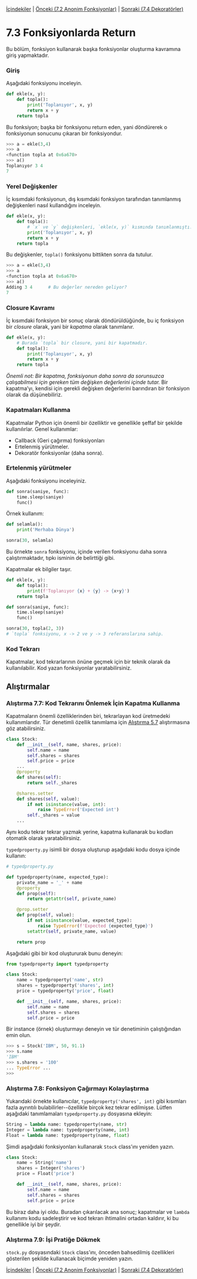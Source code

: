 [İçindekiler](../Contents.md) \| [Önceki (7.2 Anonim Fonksiyonlar)](02_Anonymous_function.md) \| [Sonraki (7.4 Dekoratörler)](04_Function_decorators.md)

# 7.3 Fonksiyonlarda Return

Bu bölüm, fonksiyon kullanarak başka fonksiyonlar oluşturma kavramına giriş yapmaktadır.


### Giriş

Aşağıdaki fonksiyonu inceleyin.

```python
def ekle(x, y):
    def topla():
        print('Toplanıyor', x, y)
        return x + y
    return topla
```

Bu fonksiyon; başka bir fonksiyonu return eden, yani döndürerek o fonksiyonun sonucunu çıkaran bir fonksiyondur.

```python
>>> a = ekle(3,4)
>>> a
<function topla at 0x6a670>
>>> a()
Toplanıyor 3 4
7
```

### Yerel Değişkenler

İç kısımdaki fonksiyonun, dış kısımdaki fonksiyon tarafından tanımlanmış değişkenleri nasıl kullandığını inceleyin.

```python
def ekle(x, y):
    def topla():
        # `x` ve `y` değişkenleri, `ekle(x, y)` kısmında tanımlanmıştı.
        print('Toplanıyor', x, y)
        return x + y
    return topla
```

Bu değişkenler, `topla()` fonksiyonu bittikten sonra da tutulur.

```python
>>> a = ekle(3,4)
>>> a
<function topla at 0x6a670>
>>> a()
Adding 3 4      # Bu değerler nereden geliyor?
7
```

### Closure Kavramı

İç kısımdaki fonksiyon bir sonuç olarak döndürüldüğünde, bu iç fonksiyon bir *closure* olarak, yani bir *kapatma* olarak tanımlanır.

```python
def ekle(x, y):
    # Burada `topla` bir closure, yani bir kapatmadır.
    def topla():
        print('Toplanıyor', x, y)
        return x + y
    return topla
```

*Önemli not: Bir kapatma, fonksiyonun daha sonra da sorunsuzca çalışabilmesi için gereken tüm değişken değerlerini içinde tutar.*   Bir kapatma’yı, kendisi için gerekli değişken değerlerini barındıran bir fonksiyon olarak da düşünebiliriz.

### Kapatmaları Kullanma

Kapatmalar Python için önemli bir özelliktir ve genellikle şeffaf bir şekilde kullanılırlar.
Genel kullanımlar:

* Callback (Geri çağırma) fonksiyonları
* Ertelenmiş yürütmeler.
* Dekoratör fonksiyonlar (daha sonra).

### Ertelenmiş yürütmeler

Aşağıdaki fonksiyonu inceleyiniz.

```python
def sonra(saniye, func):
    time.sleep(saniye)
    func()
```

Örnek kullanım:

```python
def selamla():
    print('Merhaba Dünya')

sonra(30, selamla)
```

Bu örnekte `sonra` fonksiyonu, içinde verilen fonksiyonu daha sonra çalıştırmaktadır, tıpkı isminin de belirttiği gibi.

Kapatmalar ek bilgiler taşır.

```python
def ekle(x, y):
    def topla():
        print(f'Toplanıyor {x} + {y} -> {x+y}')
    return topla

def sonra(saniye, func):
    time.sleep(saniye)
    func()

sonra(30, topla(2, 3))
# `topla` fonksiyonu, x -> 2 ve y -> 3 referanslarına sahip.
```

### Kod Tekrarı

Kapatmalar, kod tekrarlarının önüne geçmek için bir teknik olarak da kullanılabilir.
Kod yazan fonksiyonlar yaratabilirsiniz.

## Alıştırmalar

### Alıştırma 7.7: Kod Tekrarını Önlemek İçin Kapatma Kullanma

Kapatmaların önemli özelliklerinden biri, tekrarlayan kod üretmedeki kullanımlarıdır. Tür denetimli özellik tanımlama için [Alıştırma
5.7](../05_Object_model/02_Classes_encapsulation) alıştırmasına göz atabilirsiniz.

```python
class Stock:
    def __init__(self, name, shares, price):
        self.name = name
        self.shares = shares
        self.price = price
    ...
    @property
    def shares(self):
        return self._shares

    @shares.setter
    def shares(self, value):
        if not isinstance(value, int):
            raise TypeError('Expected int')
        self._shares = value
    ...
```

Aynı kodu tekrar tekrar yazmak yerine, kapatma kullanarak bu kodları otomatik olarak yaratabilirsiniz.

`typedproperty.py` isimli bir dosya oluşturup aşağıdaki kodu dosya içinde kullanın:

```python
# typedproperty.py

def typedproperty(name, expected_type):
    private_name = '_' + name
    @property
    def prop(self):
        return getattr(self, private_name)

    @prop.setter
    def prop(self, value):
        if not isinstance(value, expected_type):
            raise TypeError(f'Expected {expected_type}')
        setattr(self, private_name, value)

    return prop
```

Aşağıdaki gibi bir kod oluştururak bunu deneyin:

```python
from typedproperty import typedproperty

class Stock:
    name = typedproperty('name', str)
    shares = typedproperty('shares', int)
    price = typedproperty('price', float)

    def __init__(self, name, shares, price):
        self.name = name
        self.shares = shares
        self.price = price
```

Bir instance (örnek) oluşturmayı deneyin ve tür denetiminin çalıştığından emin olun.


```python
>>> s = Stock('IBM', 50, 91.1)
>>> s.name
'IBM'
>>> s.shares = '100'
... TypeError ...
>>>
```

### Alıştırma 7.8: Fonksiyon Çağırmayı Kolaylaştırma

Yukarıdaki örnekte kullanıcılar, `typedproperty('shares', int)` gibi kısımları fazla ayrıntılı bulabilirler--özellikle birçok kez tekrar edilmişse. Lütfen aşağıdaki tanımlamaları `typedproperty.py` dosyasına ekleyin:

```python
String = lambda name: typedproperty(name, str)
Integer = lambda name: typedproperty(name, int)
Float = lambda name: typedproperty(name, float)
```

Şimdi aşağıdaki fonksiyonları kullanarak `Stock` class’ını yeniden yazın.

```python
class Stock:
    name = String('name')
    shares = Integer('shares')
    price = Float('price')

    def __init__(self, name, shares, price):
        self.name = name
        self.shares = shares
        self.price = price
```

Bu biraz daha iyi oldu. Buradan çıkarılacak ana sonuç; kapatmalar ve `lambda` kullanımı kodu sadeleştirir ve kod tekrarı ihtimalini ortadan kaldırır, ki bu genellikle iyi bir şeydir.

### Alıştırma 7.9: İşi Pratiğe Dökmek

`stock.py` dosyasındaki `Stock` class’ını, önceden bahsedilmiş özellikleri gösterilen şekilde kullanacak biçimde yeniden yazın.

[İçindekiler](../Contents.md) \| [Önceki (7.2 Anonim Fonksiyonlar)](02_Anonymous_function.md) \| [Sonraki (7.4 Dekoratörler)](04_Function_decorators.md)

